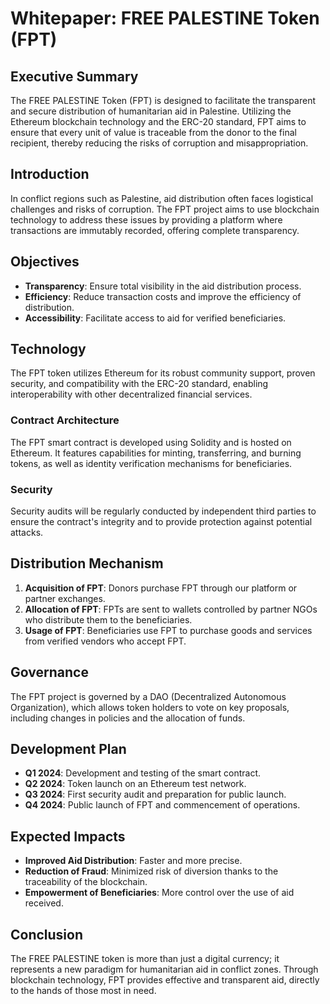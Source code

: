 # Whitepaper: FREE PALESTINE Token (FPT)

## Executive Summary
The FREE PALESTINE Token (FPT) is designed to facilitate the transparent and secure distribution of humanitarian aid in Palestine. Utilizing the Ethereum blockchain technology and the ERC-20 standard, FPT aims to ensure that every unit of value is traceable from the donor to the final recipient, thereby reducing the risks of corruption and misappropriation.

## Introduction
In conflict regions such as Palestine, aid distribution often faces logistical challenges and risks of corruption. The FPT project aims to use blockchain technology to address these issues by providing a platform where transactions are immutably recorded, offering complete transparency.

## Objectives
- **Transparency**: Ensure total visibility in the aid distribution process.
- **Efficiency**: Reduce transaction costs and improve the efficiency of distribution.
- **Accessibility**: Facilitate access to aid for verified beneficiaries.

## Technology
The FPT token utilizes Ethereum for its robust community support, proven security, and compatibility with the ERC-20 standard, enabling interoperability with other decentralized financial services.

### Contract Architecture
The FPT smart contract is developed using Solidity and is hosted on Ethereum. It features capabilities for minting, transferring, and burning tokens, as well as identity verification mechanisms for beneficiaries.

### Security
Security audits will be regularly conducted by independent third parties to ensure the contract's integrity and to provide protection against potential attacks.

## Distribution Mechanism
1. **Acquisition of FPT**: Donors purchase FPT through our platform or partner exchanges.
2. **Allocation of FPT**: FPTs are sent to wallets controlled by partner NGOs who distribute them to the beneficiaries.
3. **Usage of FPT**: Beneficiaries use FPT to purchase goods and services from verified vendors who accept FPT.

## Governance
The FPT project is governed by a DAO (Decentralized Autonomous Organization), which allows token holders to vote on key proposals, including changes in policies and the allocation of funds.

## Development Plan
- **Q1 2024**: Development and testing of the smart contract.
- **Q2 2024**: Token launch on an Ethereum test network.
- **Q3 2024**: First security audit and preparation for public launch.
- **Q4 2024**: Public launch of FPT and commencement of operations.

## Expected Impacts
- **Improved Aid Distribution**: Faster and more precise.
- **Reduction of Fraud**: Minimized risk of diversion thanks to the traceability of the blockchain.
- **Empowerment of Beneficiaries**: More control over the use of aid received.

## Conclusion
The FREE PALESTINE token is more than just a digital currency; it represents a new paradigm for humanitarian aid in conflict zones. Through blockchain technology, FPT provides effective and transparent aid, directly to the hands of those most in need.

